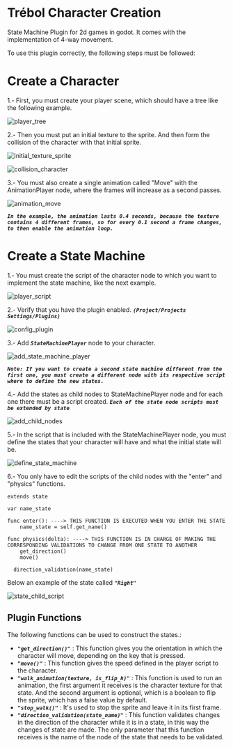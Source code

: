 # Trébol Character Creation
State Machine Plugin for 2d games in godot.  It comes with the implementation of 4-way movement.

To use this plugin correctly, the following steps must be followed:

# Create a Character

1.- First, you must create your player scene, which should have a tree like the following example.

![player_tree](https://user-images.githubusercontent.com/69488912/132380240-f252a8af-e2a5-4e77-9209-0bebc20a42d2.PNG)

2.- Then you must put an initial texture to the sprite. And then form the collision of the character with that initial sprite.

![initial_texture_sprite](https://user-images.githubusercontent.com/69488912/132380704-c5592afb-c25d-40bf-afb1-af1a0d55c19a.PNG)

![collision_character](https://user-images.githubusercontent.com/69488912/132380850-6c80cc80-323f-4127-9c15-352f7270d38b.PNG)

3.-  You must also create a single animation called "Move" with the AnimationPlayer node, where the frames will increase as a second passes.

![animation_move](https://user-images.githubusercontent.com/69488912/132381351-df04e8f2-309f-4bfe-afe0-9c236989e7ec.PNG)

_**`In the example, the animation lasts 0.4 seconds, because the texture contains 4 different frames, so for every 0.1 second a frame changes, to then enable the animation loop.`**_

# Create a State Machine

1.- You must create the script of the character node to which you want to implement the state machine, like the next example.

![player_script](https://user-images.githubusercontent.com/69488912/132252971-3132e9bf-186c-4dde-9a2f-4d70d17c9404.PNG)

2.- Verify that you have the plugin enabled. _**`(Project/Projects Settings/Plugins)`**_

![config_plugin](https://user-images.githubusercontent.com/69488912/132253089-fd464b9b-33cc-4a8a-bb7c-deb243f1e95b.PNG)

3.- Add _**`StateMachinePlayer`**_ node to your character.

![add_state_machine_player](https://user-images.githubusercontent.com/69488912/132253182-20157028-6d4c-49c5-b097-dce43efc5276.PNG)

_**`Note: If you want to create a second state machine different from the first one, you must create a different node with its respective script where to define the new states.`**_

4.- Add the states as child nodes to StateMachinePlayer node and for each one there must be a script created. _**`Each of the state node scripts must be extended by state`**_

![add_child_nodes](https://user-images.githubusercontent.com/69488912/132341844-5c00b883-d7ed-43e3-8d53-cec4837a8d60.PNG)

5.- In the script that is included with the StateMachinePlayer node, you must define the states that your character will have and what the initial state will be.

![define_state_machine](https://user-images.githubusercontent.com/69488912/132342046-f54c447b-11d7-4ea9-a479-ccbe757c364c.PNG)

6.- You only have to edit the scripts of the child nodes with the "enter" and "physics" functions.

```
extends state

var name_state

func enter(): ----> THIS FUNCTION IS EXECUTED WHEN YOU ENTER THE STATE
	name_state = self.get_name()
	
func physics(delta): ----> THIS FUNCTION IS IN CHARGE OF MAKING THE CORRESPONDING VALIDATIONS TO CHANGE FROM ONE STATE TO ANOTHER
	get_direction()
	move()
  
  direction_validation(name_state)

```

Below an example of the state called _**`"Right"`**_

![state_child_script](https://user-images.githubusercontent.com/69488912/132351303-37d498bd-4d9e-43de-9b3d-11b85f552bb9.PNG)

Plugin Functions
-------

The following functions can be used to construct the states.:

- _**`"get_direction()"`**_ : This function gives you the orientation in which the character will move, depending on the key that is pressed.
-  _**`"move()"`**_ : This function gives the speed defined in the player script to the character.
- _**`"walk_animation(texture, is_flip_h)"`**_ : This function is used to run an animation, the first argument it receives is the character texture for that state. And the second argument is optional, which is a boolean to flip the sprite, which has a false value by default.
- _**`"stop_walk()"`**_ : It's used to stop the sprite and leave it in its first frame.
- _**`"direction_validation(state_name)"`**_ : This function validates changes in the direction of the character while it is in a state, in this way the changes of state are made. The only parameter that this function receives is the name of the node of the state that needs to be validated.

